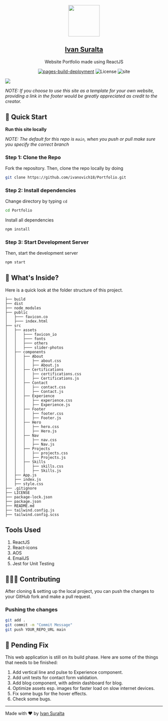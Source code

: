 <p align="center">
    <a href="https://github.com/ivanovich18">
        <img src="./src/assets/favicon_io/android-chrome-192x192.png" width="100"/>
        <h2 align="center">Ivan Suralta</h2>
    </a>
</p>
<p align="center">Website Portfolio made using ReactJS</p>

<div align="center">
    
[![pages-build-deployment](https://github.com/ivanovich18/Portfolio/actions/workflows/pages/pages-build-deployment/badge.svg)](https://github.com/ivanovich18/Portfolio/actions/workflows/pages/pages-build-deployment)
![License](https://img.shields.io/badge/license-MIT-green)
![site](https://img.shields.io/badge/site-online-green)

</div>

<img src="./src/assets/others/preview.png"/>

*NOTE: If you choose to use this site as a template for your own website, providing a link in the footer would be greatly appreciated as credit to the creator.*

## 🚀 Quick Start

**Run this site locally**

_NOTE: The default for this repo is `main`, when you push or pull make sure you specify the correct branch_

### Step 1: Clone the Repo

Fork the repository. Then, clone the repo locally by doing

```bash
git clone https://github.com/ivanovich18/Portfolio.git
```

### Step 2: Install dependencies

Change directory by typing `cd`

```bash
cd Portfolio
```

Install all dependencies

```bash
npm install
```

### Step 3: Start Development Server

Then, start the development server
```bash
npm start
```
## 📂 What's Inside?

Here is a quick look at the folder structure of this project.


    ├── build
    ├── dist
    ├── node_modules
    ├── public
    │   ├─── favicon.co
    │   ├─── index.html
    ├── src
    │   ├── assets
    │   │   ├─── favicon_io
    │   │   ├─── fonts
    │   │   ├─── others
    │   │   ├─── slider-photos
    │   ├── components
    │   │   ├── About
    │   │   │   ├── about.css
    │   │   │   ├── About.js
    │   │   ├── Certifications
    │   │   │   ├── certifications.css
    │   │   │   ├── Certifications.js
    │   │   ├── Contact
    │   │   │   ├── contact.css
    │   │   │   ├── Contact.js
    │   │   ├── Experience
    │   │   │   ├── experience.css
    │   │   │   ├── Experience.js
    │   │   ├── Footer
    │   │   │   ├── footer.css
    │   │   │   ├── Footer.js
    │   │   ├── Hero
    │   │   │   ├── hero.css
    │   │   │   ├── Hero.js
    │   │   ├── Nav
    │   │   │   ├── nav.css
    │   │   │   ├── Nav.js
    │   │   ├── Projects
    │   │   │   ├── projects.css
    │   │   │   ├── Projects.js
    │   │   ├── Skills
    │   │   │   ├── skills.css
    │   │   │   ├── Skills.js
    │   ├── App.js
    │   ├── index.js
    │   ├── style.css
    ├── .gitignore
    ├── LICENSE
    ├── package-lock.json
    ├── package.json
    ├── README.md
    ├── tailwind.config.js
    ├── tailwind.config.scss

## Tools Used

1. ReactJS
2. React-icons
3. AOS
4. EmailJS
5. Jest for Unit Testing

## 🧑🏻‍💻 Contributing

After cloning & setting up the local project, you can push the changes to your GitHub fork and make a pull request.

### Pushing the changes

```bash
git add .
git commit -m "Commit Message"
git push YOUR_REPO_URL main
```

## 🔧 Pending Fix

This web application is still on its build phase. Here are some of the things that needs to be finished:

1. Add vertical line and pulse to Experience component.
2. Add unit tests for contact form validation.
3. Add blog component, with admin dashboard for blog.
4. Optimize assets esp. images for faster load on slow internet devices.
5. Fix some bugs for the hover effects.
6. Check some bugs.

-----

Made with ❤️ by [Ivan Suralta](https://github.com/ivanovich18)

<!-- # Getting Started with Create React App

This project was bootstrapped with [Create React App](https://github.com/facebook/create-react-app).

## Available Scripts

In the project directory, you can run:

### `npm start`

Runs the app in the development mode.\
Open [http://localhost:3000](http://localhost:3000) to view it in your browser.

The page will reload when you make changes.\
You may also see any lint errors in the console.

### `npm test`

Launches the test runner in the interactive watch mode.\
See the section about [running tests](https://facebook.github.io/create-react-app/docs/running-tests) for more information.

### `npm run build`

Builds the app for production to the `build` folder.\
It correctly bundles React in production mode and optimizes the build for the best performance.

The build is minified and the filenames include the hashes.\
Your app is ready to be deployed!

See the section about [deployment](https://facebook.github.io/create-react-app/docs/deployment) for more information.

### `npm run eject`

**Note: this is a one-way operation. Once you `eject`, you can't go back!**

If you aren't satisfied with the build tool and configuration choices, you can `eject` at any time. This command will remove the single build dependency from your project.

Instead, it will copy all the configuration files and the transitive dependencies (webpack, Babel, ESLint, etc) right into your project so you have full control over them. All of the commands except `eject` will still work, but they will point to the copied scripts so you can tweak them. At this point you're on your own.

You don't have to ever use `eject`. The curated feature set is suitable for small and middle deployments, and you shouldn't feel obligated to use this feature. However we understand that this tool wouldn't be useful if you couldn't customize it when you are ready for it.

## Learn More

You can learn more in the [Create React App documentation](https://facebook.github.io/create-react-app/docs/getting-started).

To learn React, check out the [React documentation](https://reactjs.org/).

### Code Splitting

This section has moved here: [https://facebook.github.io/create-react-app/docs/code-splitting](https://facebook.github.io/create-react-app/docs/code-splitting)

### Analyzing the Bundle Size

This section has moved here: [https://facebook.github.io/create-react-app/docs/analyzing-the-bundle-size](https://facebook.github.io/create-react-app/docs/analyzing-the-bundle-size)

### Making a Progressive Web App

This section has moved here: [https://facebook.github.io/create-react-app/docs/making-a-progressive-web-app](https://facebook.github.io/create-react-app/docs/making-a-progressive-web-app)

### Advanced Configuration

This section has moved here: [https://facebook.github.io/create-react-app/docs/advanced-configuration](https://facebook.github.io/create-react-app/docs/advanced-configuration)

### Deployment

This section has moved here: [https://facebook.github.io/create-react-app/docs/deployment](https://facebook.github.io/create-react-app/docs/deployment)

### `npm run build` fails to minify

This section has moved here: [https://facebook.github.io/create-react-app/docs/troubleshooting#npm-run-build-fails-to-minify](https://facebook.github.io/create-react-app/docs/troubleshooting#npm-run-build-fails-to-minify) -->

